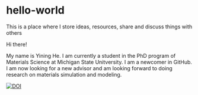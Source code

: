 # hello-world
This is a place where I store ideas, resources, share and discuss things with others

Hi there!

My name is Yining He. I am currently a student in the PhD program of Materials Science at Michigan State Unitversity. I am a newcomer in GitHub. I am now looking for a new advisor and am looking forward to doing research on materials simulation and modeling.

[![DOI](https://zenodo.org/badge/DOI/10.5281/zenodo.3938294.svg)](https://doi.org/10.5281/zenodo.3938294)
